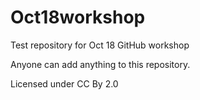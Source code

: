 # Oct18workshop
Test repository for Oct 18 GitHub workshop

Anyone can add anything to this repository.

Licensed under CC By 2.0

